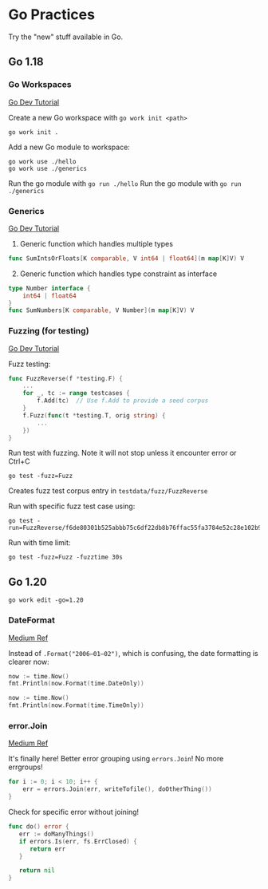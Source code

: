# Go Practices

Try the "new" stuff available in Go.


## Go 1.18

### Go Workspaces
[Go Dev Tutorial](https://go.dev/doc/tutorial/workspaces)

Create a new Go workspace with `go work init <path>`
```shell
go work init .
```

Add a new Go module to workspace:
```shell
go work use ./hello
go work use ./generics
```
Run the go module with `go run ./hello`
Run the go module with `go run ./generics`


### Generics
[Go Dev Tutorial](https://go.dev/doc/tutorial/generics)

1. Generic function which handles multiple types
```go
func SumIntsOrFloats[K comparable, V int64 | float64](m map[K]V) V
```

2. Generic function which handles type constraint as interface
```go
type Number interface {
    int64 | float64
}
func SumNumbers[K comparable, V Number](m map[K]V) V
```

### Fuzzing (for testing)
[Go Dev Tutorial](https://go.dev/doc/tutorial/fuzz)

Fuzz testing:
```go
func FuzzReverse(f *testing.F) {
    ...
    for _, tc := range testcases {
        f.Add(tc)  // Use f.Add to provide a seed corpus
    }
    f.Fuzz(func(t *testing.T, orig string) {
        ...
    })
}
```

Run test with fuzzing. Note it will not stop unless it encounter error or Ctrl+C
```shell
go test -fuzz=Fuzz
```
Creates fuzz test corpus entry in `testdata/fuzz/FuzzReverse`

Run with specific fuzz test case using:
```shell
go test -run=FuzzReverse/f6de80301b525abbb75c6df22db8b76ffac55fa3784e52c28e102b94e2a33bed
```

Run with time limit:
```shell
go test -fuzz=Fuzz -fuzztime 30s
```

## Go 1.20
```shell
go work edit -go=1.20
```

### DateFormat
[Medium Ref](https://betterprogramming.pub/changes-in-go-1-20-b0a82d4b6c44)

Instead of `.Format("2006–01–02")`, which is confusing, the date formatting is clearer now:

```go
now := time.Now()
fmt.Println(now.Format(time.DateOnly))
```

```go
now := time.Now()
fmt.Println(now.Format(time.TimeOnly))
```

### error.Join
[Medium Ref](https://betterprogramming.pub/changes-in-go-1-20-b0a82d4b6c44)

It's finally here! Better error grouping using `errors.Join`! No more errgroups!

```go
for i := 0; i < 10; i++ {
    err = errors.Join(err, writeTofile(), doOtherThing())
}
```

Check for specific error without joining!
```go
func do() error {
   err := doManyThings()
   if errors.Is(err, fs.ErrClosed) {
      return err
   }

   return nil
}
```
